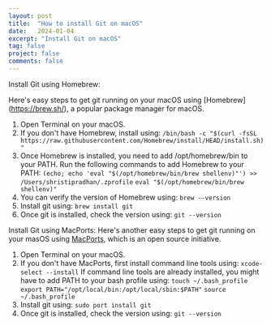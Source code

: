 ```yaml
---
layout: post
title:  "How to install Git on macOS"
date:   2024-01-04
excerpt: "Install Git on macOS"
tag: false 
project: false
comments: false
---
```


Install Git using Homebrew:

Here's easy steps to get git running on your macOS using [Homebrew] (https://brew.sh/), a popular package manager for macOS.

1. Open Terminal on your macOS.
2. If you don't have Homebrew, install using:
`/bin/bash -c "$(curl -fsSL https://raw.githubusercontent.com/Homebrew/install/HEAD/install.sh)"`
3. Once Homebrew is installed, you need to add /opt/homebrew/bin to your PATH. Run the following commands to add Homebrew to your PATH:
`(echo; echo 'eval "$(/opt/homebrew/bin/brew shellenv)"') >> /Users/shristipradhan/.zprofile`
 `eval "$(/opt/homebrew/bin/brew shellenv)"`
4. You can verify the version of Homebrew using:
`brew --version`
5. Install git using:
`brew install git`
6. Once git is installed, check the version using:
`git --version`

Install Git using MacPorts:
Here's another easy steps to get git running on your masOS using [MacPorts](https://www.macports.org/), which is an open source initiative. 

1. Open Terminal on your macOS.
2. If you don't have MacPorts, first install command line tools using:
`xcode-select --install`
If command line tools are already installed, you might have to add PATH to your bash profile using:
`touch ~/.bash_profile`
`export PATH="/opt/local/bin:/opt/local/sbin:$PATH"`
`source ~/.bash_profile`
3. Install git using:
`sudo port install git`
6. Once git is installed, check the version using:
`git --version`


